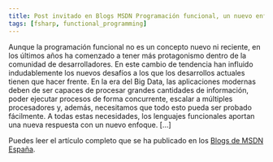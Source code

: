 ```yaml
---
title: Post invitado en Blogs MSDN Programación funcional, un nuevo enfoque
tags: [fsharp, functional_programming]
---
```

Aunque la programación funcional no es un concepto nuevo ni reciente, en los últimos años ha comenzado a tener más protagonismo dentro de la comunidad de desarrolladores. En este cambio de tendencia han influido indudablemente los nuevos desafíos a los que los desarrollos actuales tienen que hacer frente. En la era del Big Data, las aplicaciones modernas deben de ser capaces de procesar grandes cantidades de información, poder ejecutar procesos de forma concurrente, escalar a múltiples procesadores y, además, necesitamos que todo esto pueda ser probado fácilmente. A todas estas necesidades, los lenguajes funcionales aportan una nueva respuesta con un nuevo enfoque. \[…\]

Puedes leer el artículo completo que se ha publicado en los [Blogs de MSDN España](http://blogs.msdn.com/b/esmsdn/archive/2015/02/13/post-invitado-programaci-243-n-funcional-un-nuevo-enfoque.aspx).
